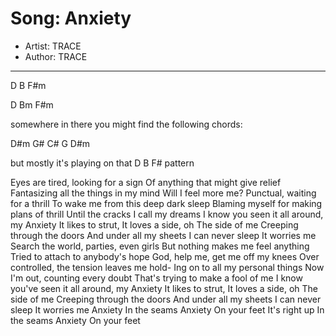 # Song: Anxiety
* Artist: TRACE
* Author: TRACE

---

D B F#m

D Bm F#m

somewhere in there you might find the following chords:

D#m G# C# G D#m

but mostly it's playing on that D B F# pattern

Eyes are tired, looking for a sign
Of anything that might give relief
Fantasizing all the things in my mind
Will I feel more me?
Punctual, waiting for a thrill
To wake me from this deep dark sleep
Blaming myself for making plans of thrill
Until the cracks I call my dreams
I know you seen it all around, my Anxiety
It likes to strut, It loves a side, oh
The side of me
Creeping through the doors
And under all my sheets
I can never sleep
It worries me
Search the world, parties, even girls
But nothing makes me feel anything
Tried to attach to anybody's hope
God, help me, get me off my knees
Over controlled, the tension leaves me hold-
Ing on to all my personal things
Now I'm out, counting every doubt
That's trying to make a fool of me
I know you've seen it all around, my Anxiety
It likes to strut, It loves a side, oh
The side of me
Creeping through the doors
And under all my sheets
I can never sleep
It worries me
Anxiety
In the seams
Anxiety
On your feet
It's right up
In the seams
Anxiety
On your feet
